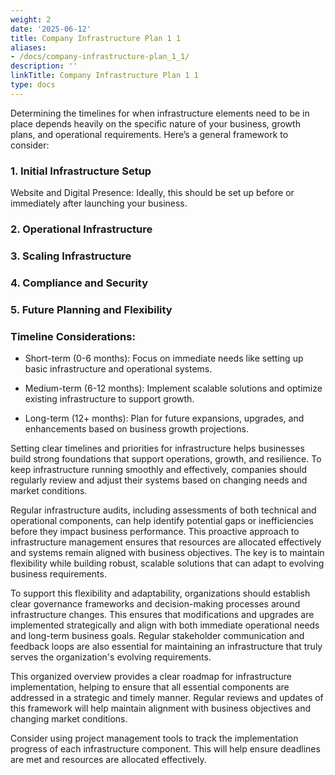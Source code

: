 ```yaml
---
weight: 2
date: '2025-06-12'
title: Company Infrastructure Plan 1 1
aliases:
- /docs/company-infrastructure-plan_1_1/
description: ''
linkTitle: Company Infrastructure Plan 1 1
type: docs
---
```


Determining the timelines for when infrastructure elements need to be in place depends heavily on the specific nature of your business, growth plans, and operational requirements. Here’s a general framework to consider:

### 1. Initial Infrastructure Setup

Website and Digital Presence: Ideally, this should be set up before or immediately after launching your business.

<!-- Unsupported block type: to_do -->

<!-- Unsupported block type: to_do -->

### 2. Operational Infrastructure

<!-- Unsupported block type: to_do -->

<!-- Unsupported block type: to_do -->

<!-- Unsupported block type: to_do -->

<!-- Unsupported block type: to_do -->

### 3. Scaling Infrastructure

<!-- Unsupported block type: to_do -->

<!-- Unsupported block type: to_do -->

<!-- Unsupported block type: to_do -->

<!-- Unsupported block type: to_do -->

### 4. Compliance and Security

<!-- Unsupported block type: to_do -->

<!-- Unsupported block type: to_do -->

<!-- Unsupported block type: to_do -->

### 5. Future Planning and Flexibility

<!-- Unsupported block type: to_do -->

<!-- Unsupported block type: to_do -->

<!-- Unsupported block type: to_do -->

### Timeline Considerations:

- Short-term (0-6 months): Focus on immediate needs like setting up basic infrastructure and operational systems.

- Medium-term (6-12 months): Implement scalable solutions and optimize existing infrastructure to support growth.

- Long-term (12+ months): Plan for future expansions, upgrades, and enhancements based on business growth projections.

Setting clear timelines and priorities for infrastructure helps businesses build strong foundations that support operations, growth, and resilience. To keep infrastructure running smoothly and effectively, companies should regularly review and adjust their systems based on changing needs and market conditions.

Regular infrastructure audits, including assessments of both technical and operational components, can help identify potential gaps or inefficiencies before they impact business performance. This proactive approach to infrastructure management ensures that resources are allocated effectively and systems remain aligned with business objectives. The key is to maintain flexibility while building robust, scalable solutions that can adapt to evolving business requirements.

To support this flexibility and adaptability, organizations should establish clear governance frameworks and decision-making processes around infrastructure changes. This ensures that modifications and upgrades are implemented strategically and align with both immediate operational needs and long-term business goals. Regular stakeholder communication and feedback loops are also essential for maintaining an infrastructure that truly serves the organization's evolving requirements.

<!-- Unsupported block type: child_database -->

This organized overview provides a clear roadmap for infrastructure implementation, helping to ensure that all essential components are addressed in a strategic and timely manner. Regular reviews and updates of this framework will help maintain alignment with business objectives and changing market conditions.

Consider using project management tools to track the implementation progress of each infrastructure component. This will help ensure deadlines are met and resources are allocated effectively.

<!-- Unsupported block type: code -->